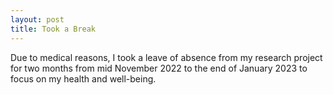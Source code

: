 ```yaml
---
layout: post
title: Took a Break 
---
```


Due to medical reasons, I took a leave of absence from my research project for two months from mid November 2022 to the end of January 2023 to focus on my health and well-being. 
